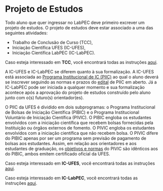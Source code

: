 # Projeto de Estudos

Todo aluno que quer ingressar no LabPEC deve primeiro excrever um projeto de estudos. O projeto de estudos deve estar associado a uma das seguintes atividades:
- Trabalho de Conclusão de Curso (TCC),
- Iniciação Científica UFES (IC-UFES),
- Iniciação Científica LabPEC (IC-LabPEC).

Caso esteja interessado em **TCC**, você encontrará todas as instruções [aqui](TCC/README.md).

A IC-UFES e IC-LabPEC se diferem quanto à sua formalização. A IC-UFES está associada ao [Programa Institucional de IC (PIIC)](https://prppg.ufes.br/programa-institucional-de-ic-piic) ao qual o aluno deverá se inscrever seguindo as normas e prazos do [edital](https://prppg.ufes.br/ultimos-editais-iniciacao-cientifica) de PIIC em aberto. Já a IC-LabPEC pode ser iniciada a qualquer momento e sua formalização acontece após a aprovação do projeto de estudos construído pelo aluno junto com o(s) futuro(s) orientador(es).

O PIIC da UFES é dividido em dois subprogramas: o Programa Institucional de Bolsas de Iniciação Científica (PIBIC) e o Programa Institucional Voluntário de Iniciação Científica (PIVIC). O PIBIC engloba os estudantes envolvidos com a iniciação científica que recebem bolsas fornecidas pela Instituição ou órgãos externos de fomento. O PIVIC engloba os estudantes envolvidos com a iniciação científica que não recebem bolsa. O PIVIC difere do PIBIC apenas por ser um programa sem previsão de pagamento de bolsas aos estudantes. Assim, em relação aos orientadores e aos estudantes de graduação, os [objetivos e normas](https://prppg.ufes.br/sites/prppg.ufes.br/files/field/anexo/Regul-Ger-PIIC_1%281%29.pdf#overlay-context=comit%25C3%25AA-institucional-de-ic) do PIVIC são idênticos aos do PIBIC, ambos emitem certificado oficial da UFES.

Caso esteja interessado em **IC-UFES**, você encontrará todas as instruções [aqui](IC_UFES/README.md).

Caso esteja interessado em **IC-LabPEC**, você encontrará todas as instruções [aqui](IC_LabPEC/README.md).
